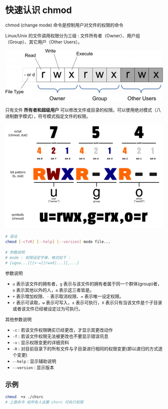 

# 快速认识 chmod


chmod (change mode) 命令是控制用户对文件的权限的命令

Linux/Unix 的文件调用权限分为三级 : 文件所有者（Owner）、用户组（Group）、其它用户（Other Users）。



![chmod](../images/20240828001.jpg)


只有文件 **所有者和超级用户** 可以修改文件或目录的权限。可以使用绝对模式（八进制数字模式），符号模式指定文件的权限。

![chmod](../images/20240828002.png)

```bash
# 语法
chmod [-cfvR] [--help] [--version] mode file...

# 参数说明
# mode : 权限设定字串，格式如下 :
# [ugoa...][[+-=][rwxX]...][,...]
```
参数说明

- `u` 表示该文件的拥有者，`g` 表示与该文件的拥有者属于同一个群体(group)者，`o` 表示其他以外的人，`a` 表示这三者皆是。
- `+` 表示增加权限、`-` 表示取消权限、`=` 表示唯一设定权限。
- `r` 表示可读取，`w` 表示可写入，`x` 表示可执行，`X` 表示只有当该文件是个子目录或者该文件已经被设定过为可执行。

其他参数说明
- `-c` : 若该文件权限确实已经更改，才显示其更改动作
- `-f` : 若该文件权限无法被更改也不要显示错误讯息
- `-v` : 显示权限变更的详细资料
- `-R` : 对目前目录下的所有文件与子目录进行相同的权限变更(即以递归的方式逐个变更)
- `--help` : 显示辅助说明
- `--version` : 显示版本

## 示例

```bash
chmod  +x ./chsrc
# 上面命令 给所有人设置 chsrc 可执行权限
```